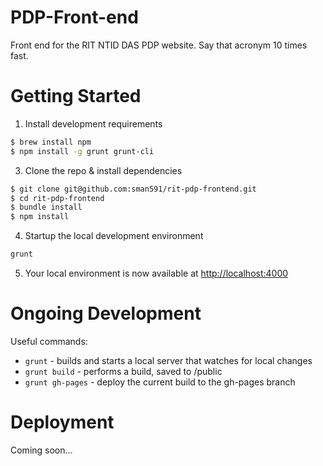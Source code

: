 PDP-Front-end
=============

Front end for the RIT NTID DAS PDP website. Say that acronym 10 times fast.

# Getting Started

1. Install development requirements

  ```bash
  $ brew install npm
  $ npm install -g grunt grunt-cli
  ```

3. Clone the repo & install dependencies

  ```bash
  $ git clone git@github.com:sman591/rit-pdp-frontend.git
  $ cd rit-pdp-frontend
  $ bundle install
  $ npm install
  ```

4. Startup the local development environment

  ```bash
  grunt
  ```

5. Your local environment is now available at [http://localhost:4000](http://localhost:4000)

# Ongoing Development

Useful commands:

 - ```grunt``` - builds and starts a local server that watches for local changes
 - ```grunt build``` - performs a build, saved to /public
 - ```grunt gh-pages``` - deploy the current build to the gh-pages branch


# Deployment

Coming soon...
